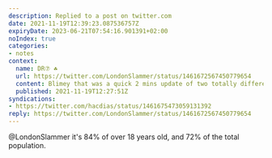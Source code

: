 ```yaml
---
description: Replied to a post on twitter.com
date: 2021-11-19T12:39:23.087536757Z
expiryDate: 2023-06-21T07:54:16.901391+02:00
noIndex: true
categories:
- notes
context:
  name: DR⑦ ☘️
  url: https://twitter.com/LondonSlammer/status/1461672567450779654
  content: Blimey that was a quick 2 mins update of two totally different percentages
  published: 2021-11-19T12:27:51Z
syndications:
- https://twitter.com/hacdias/status/1461675473059131392
reply: https://twitter.com/LondonSlammer/status/1461672567450779654
---
```


@LondonSlammer it's 84% of over 18 years old, and 72% of the total population.
